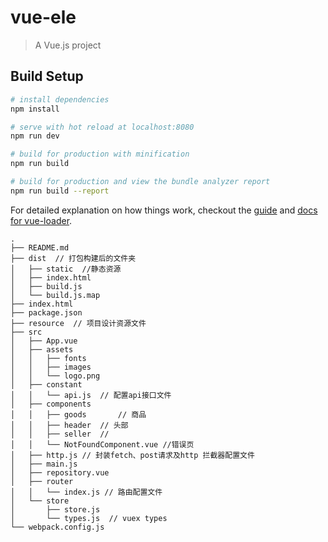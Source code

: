 # vue-ele

> A Vue.js project

## Build Setup

``` bash
# install dependencies
npm install

# serve with hot reload at localhost:8080
npm run dev

# build for production with minification
npm run build

# build for production and view the bundle analyzer report
npm run build --report
```

For detailed explanation on how things work, checkout the [guide](http://vuejs-templates.github.io/webpack/) and [docs for vue-loader](http://vuejs.github.io/vue-loader).


```	项目结构
.
├── README.md
├── dist  // 打包构建后的文件夹
│   ├── static  //静态资源
│   ├── index.html
│   ├── build.js
│   └── build.js.map
├── index.html
├── package.json
├── resource  // 项目设计资源文件 
├── src
│   ├── App.vue
│   ├── assets
│   │   ├── fonts
│   │   ├── images
│   │   └── logo.png
│   ├── constant
│   │   └── api.js  // 配置api接口文件
│   ├── components
│   │   ├── goods		// 商品
│   │   ├── header  // 头部
│   │   ├── seller	// 
│   │   └── NotFoundComponent.vue //错误页
│   ├── http.js // 封装fetch、post请求及http 拦截器配置文件
│   ├── main.js
│   ├── repository.vue
│   ├── router
│   │   └── index.js // 路由配置文件
│   └── store
│       ├── store.js  
│       └── types.js  // vuex types
└── webpack.config.js
```